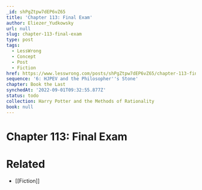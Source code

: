 ```yaml
---
_id: shPgZtpw7dEP6vZ65
title: 'Chapter 113: Final Exam'
author: Eliezer_Yudkowsky
url: null
slug: chapter-113-final-exam
type: post
tags:
  - LessWrong
  - Concept
  - Post
  - Fiction
href: https://www.lesswrong.com/posts/shPgZtpw7dEP6vZ65/chapter-113-final-exam
sequence: '6: HJPEV and the Philosopher''s Stone'
chapter: Book the Last
synchedAt: '2022-09-01T09:32:55.877Z'
status: todo
collection: Harry Potter and the Methods of Rationality
book: null
---
```


# Chapter 113: Final Exam


# Related

- [[Fiction]]